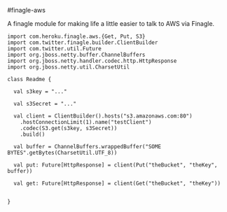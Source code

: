 #finagle-aws

A finagle module for making life a little easier to talk to AWS via Finagle.

    import com.heroku.finagle.aws.{Get, Put, S3}
    import com.twitter.finagle.builder.ClientBuilder
    import com.twitter.util.Future
    import org.jboss.netty.buffer.ChannelBuffers
    import org.jboss.netty.handler.codec.http.HttpResponse
    import org.jboss.netty.util.CharsetUtil

    class Readme {

      val s3key = "..."

      val s3Secret = "..."

      val client = ClientBuilder().hosts("s3.amazonaws.com:80")
        .hostConnectionLimit(1).name("testClient")
        .codec(S3.get(s3key, s3Secret))
        .build()

      val buffer = ChannelBuffers.wrappedBuffer("SOME BYTES".getBytes(CharsetUtil.UTF_8))

      val put: Future[HttpResponse] = client(Put("theBucket", "theKey", buffer))

      val get: Future[HttpResponse] = client(Get("theBucket", "theKey"))


    }